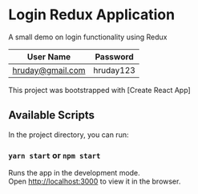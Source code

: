 # Login Redux Application

A small demo on login functionality using Redux

| User Name        | Password  |
| ---------------- | --------- |
| hruday@gmail.com | hruday123 |

This project was bootstrapped with [Create React App]

## Available Scripts

In the project directory, you can run:

### `yarn start` or `npm start`

Runs the app in the development mode.\
Open [http://localhost:3000](http://localhost:3000) to view it in the browser.
